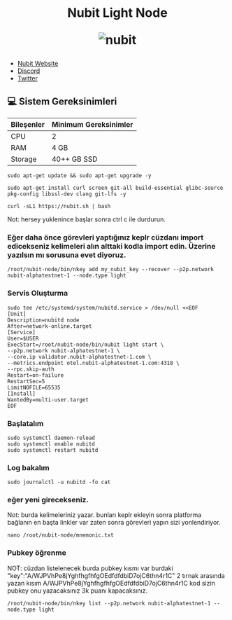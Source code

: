 <h1 align="center"> Nubit Light Node


![nubit](https://github.com/user-attachments/assets/732fb9fb-b90e-4382-8e44-2ae990f80637)



</h1>


 * [Nubit Website](https://alpha.nubit.org/#/)<br>
 * [Discord](https://discord.gg/nubit)<br>
 * [Twitter](https://x.com/Nubit_org)<br>



## 💻 Sistem Gereksinimleri
| Bileşenler | Minimum Gereksinimler | 
| ------------ | ------------ |
| CPU |	2|
| RAM	| 4 GB |
| Storage	| 40++ GB SSD |

```
sudo apt-get update && sudo apt-get upgrade -y 
```
```
sudo apt-get install curl screen git-all build-essential glibc-source pkg-config libssl-dev clang git-lfs -y
```
```
curl -sL1 https://nubit.sh | bash
```

Not: hersey yuklenince başlar sonra ctrl c ile durdurun.

### Eğer daha önce görevleri yaptığınız keplr cüzdanı import edicekseniz kelimeleri alın alttaki kodla  import edin. Üzerine yazılsın mı sorusuna evet diyoruz.

```
/root/nubit-node/bin/nkey add my_nubit_key --recover --p2p.network nubit-alphatestnet-1 --node.type light
```

### Servis Oluşturma

```
sudo tee /etc/systemd/system/nubitd.service > /dev/null <<EOF
[Unit]
Description=nubitd node
After=network-online.target
[Service]
User=$USER
ExecStart=/root/nubit-node/bin/nubit light start \
--p2p.network nubit-alphatestnet-1 \
--core.ip validator.nubit-alphatestnet-1.com \
--metrics.endpoint otel.nubit-alphatestnet-1.com:4318 \
--rpc.skip-auth
Restart=on-failure
RestartSec=5
LimitNOFILE=65535
[Install]
WantedBy=multi-user.target
EOF
```
### Başlatalım
```
sudo systemctl daemon-reload
sudo systemctl enable nubitd
sudo systemctl restart nubitd
```
### Log bakalım
```
sudo journalctl -u nubitd -fo cat
```

### eğer yeni girecekseniz.
Not: burda kelimeleriniz yazar. bunları keplr ekleyin sonra platforma bağlanın en başta linkler var zaten sonra görevleri yapın sizi yonlendiriyor.
```
nano /root/nubit-node/mnemonic.txt
```
### Pubkey öğrenme
NOT: cüzdan listelenecek burda pubkey kısmı var burdaki "key":"A/WJPVhPe8jYghfhgfhfgOEdfdfdbiD7ojC6thn4r1C"  2 tırnak arasında yazan kısım A/WJPVhPe8jYghfhgfhfgOEdfdfdbiD7ojC6thn4r1C kod sizin pubkey onu yazacaksınız 3k puanı kapacaksınız.
```
/root/nubit-node/bin/nkey list --p2p.network nubit-alphatestnet-1 --node.type light
```











